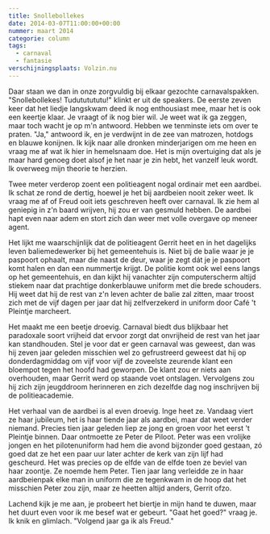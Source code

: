 ```yaml
---
title: Snollebollekes
date: 2014-03-07T11:00:00+00:00
nummer: maart 2014
categorie: column
tags:
  - carnaval
  - fantasie
verschijningsplaats: Volzin.nu
---
```

Daar staan we dan in onze zorgvuldig bij elkaar gezochte carnavalspakken. "Snollebollekes! Tudututututu!" klinkt er uit de speakers. De eerste zeven keer dat het liedje langskwam deed ik nog enthousiast mee, maar het is ook een keertje klaar. Je vraagt of ik nog bier wil. Je weet wat ik ga zeggen, maar toch wacht je op m'n antwoord. Hebben we tenminste iets om over te praten. "Ja," antwoord ik, en je verdwijnt in de zee van matrozen, hotdogs en blauwe konijnen. Ik kijk naar alle dronken minderjarigen om me heen en vraag me af wat ik hier in hemelsnaam doe. Het is mijn overtuiging dat als je maar hard genoeg doet alsof je het naar je zin hebt, het vanzelf leuk wordt. Ik overweeg mijn theorie te herzien.

Twee meter verderop zoent een politieagent nogal ordinair met een aardbei. Ik schat ze rond de dertig, hoewel je het bij aardbeien nooit zeker weet. Ik vraag me af of Freud ooit iets geschreven heeft over carnaval. Ik zie hem al geniepig in z'n baard wrijven, hij zou er van gesmuld hebben. De aardbei hapt even naar adem en stort zich dan weer met volle overgave op meneer agent.

Het lijkt me waarschijnlijk dat de politieagent Gerrit heet en in het dagelijks leven baliemedewerker bij het gemeentehuis is. Niet bij de balie waar je je paspoort ophaalt, maar die naast de deur, waar je zegt dát je je paspoort komt halen en dan een nummertje krijgt. De politie komt ook wel eens langs op het gemeentehuis, en dan kijkt hij vanachter zijn computerscherm altijd stiekem naar dat prachtige donkerblauwe uniform met die brede schouders. Hij weet dat hij de rest van z'n leven achter de balie zal zitten, maar troost zich met de vijf dagen per jaar dat hij zelfverzekerd in uniform door Café 't Pleintje marcheert.

Het maakt me een beetje droevig. Carnaval biedt dus blijkbaar het paradoxale soort vrijheid dat ervoor zorgt dat onvrijheid de rest van het jaar kan standhouden. Stel je voor dat er geen carnaval was geweest, dan was hij zeven jaar geleden misschien wel zo gefrustreerd geweest dat hij op donderdagmiddag om vijf voor vijf de zoveelste zeurende klant een bloempot tegen het hoofd had geworpen. De klant zou er niets aan overhouden, maar Gerrit werd op staande voet ontslagen. Vervolgens zou hij zich zijn jeugddroom herinneren en zich dezelfde dag nog inschrijven bij de politieacademie.

Het verhaal van de aardbei is al even droevig. Inge heet ze. Vandaag viert ze haar jubileum, het is haar tiende jaar als aardbei, maar dat weet verder niemand. Precies tien jaar geleden liep ze jong en groen voor het eerst 't Pleintje binnen. Daar ontmoette ze Peter de Piloot. Peter was een vrolijke jongen en het pilotenuniform had hem die avond bijzonder goed gestaan, zó goed dat ze het een paar uur later achter de kerk van zijn lijf had gescheurd. Het was precies op de elfde van de elfde toen ze beviel van haar zoontje. Ze noemde hem Peter. Tien jaar lang verleidde ze in haar aardbeienpak elke man in uniform die ze tegenkwam in de hoop dat het misschien Peter zou zijn, maar ze heetten altijd anders, Gerrit ofzo.

Lachend kijk je me aan, je probeert het biertje in mijn hand te duwen, maar het duurt even voor ik me besef wat er gebeurt. "Gaat het goed?" vraag je. Ik knik en glimlach. "Volgend jaar ga ik als Freud."